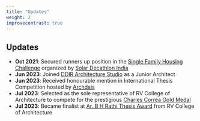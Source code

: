 ```yaml
---
title: "Updates"
weight: 2
improvecontrast: true
---
```


## Updates

* **Oct 2021**: Secured runners up position in the [Single Family Housing Challenge](https://solardecathlonindia.in/winners-2021-22/#iLightbox[9a1df92c8d75e703392]/0) organized by [Solar Decathlon India](https://solardecathlonindia.in)
* **Jun 2023**: Joined [DDIR Architecture Studio](https://www.linkedin.com/company/ddir-architecture-studio/) as a Junior Architect
* **Jun 2023**: Received honourable mention in International Thesis Competition hosted by [Archdais](https://archdais.com/)
* **Jul 2023**: Selected as the sole representative of RV College of Architecture to compete for the prestigious [Charles Correa Gold Medal](https://charlescorreafoundation.org/portfolio/charles-correa-gold-medal/)
* **Jul 2023**: Became finalist at [Ar. B H Rathi Thesis Award](https://rvca.edu.in/best-thesis-award/) from RV College of Architecture
